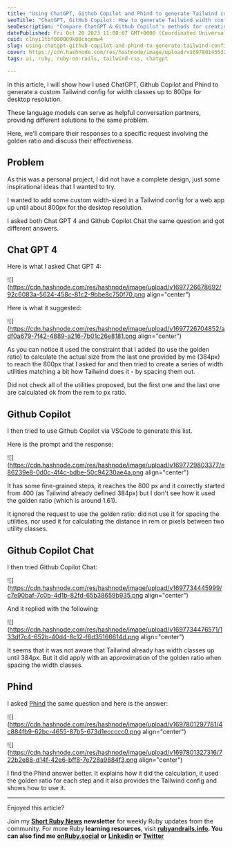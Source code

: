 ```yaml
---
title: "Using ChatGPT, Github Copilot and Phind to generate Tailwind config for width classes"
seoTitle: "ChatGPT, GitHub Copilot: How to generate Tailwind width configuration"
seoDescription: "Compare ChatGPT & Github Copilot's methods for creating custom Tailwind width classes with golden ratio; evaluate effectiveness and accuracy"
datePublished: Fri Oct 20 2023 11:00:07 GMT+0000 (Coordinated Universal Time)
cuid: clnyi1tbf000009k00cnqemw4
slug: using-chatgpt-github-copilot-and-phind-to-generate-tailwind-config-for-width-classes
cover: https://cdn.hashnode.com/res/hashnode/image/upload/v1697801455326/e065a4e3-a08d-4097-9299-8f4b89de16e5.png
tags: ai, ruby, ruby-on-rails, tailwind-css, chatgpt

---
```


In this article, I will show how I used ChatGPT, Github Copilot and Phind to generate a custom Tailwind config for width classes up to 800px for desktop resolution.

These language models can serve as helpful conversation partners, providing different solutions to the same problem.

Here, we'll compare their responses to a specific request involving the golden ratio and discuss their effectiveness.

## Problem

As this was a personal project, I did not have a complete design, just some inspirational ideas that I wanted to try.

I wanted to add some custom width-sized in a Tailwind config for a web app up until about 800px for the desktop resolution.

I asked both Chat GPT 4 and Github Copilot Chat the same question and got different answers.

## Chat GPT 4

Here is what I asked Chat GPT 4:

![](https://cdn.hashnode.com/res/hashnode/image/upload/v1697726678692/92c6083a-5624-458c-81c2-9bbe8c750f70.png align="center")

Here is what it suggested:

![](https://cdn.hashnode.com/res/hashnode/image/upload/v1697726704852/adf0a679-7f42-4889-a216-7b01c26e8181.png align="center")

As you can notice it used the constraint that I added (to use the golden ratio) to calculate the actual size from the last one provided by me (384px) to reach the 800px that I asked for and then tried to create a series of width utilities matching a bit how Tailwind does it - by spacing them out.

Did not check all of the utilities proposed, but the first one and the last one are calculated ok from the rem to px ratio.

## Github Copilot

I then tried to use Github Copilot via VSCode to generate this list.

Here is the prompt and the response:

![](https://cdn.hashnode.com/res/hashnode/image/upload/v1697729803377/e86239e8-0d0c-4f4c-bdbe-50c94230ae4a.png align="center")

It has some fine-grained steps, it reaches the 800 px and it correctly started from 400 (as Tailwind already defined 384px) but I don't see how it used the golden ratio (which is around 1.61).

It ignored the request to use the golden ratio: did not use it for spacing the utilities, nor used it for calculating the distance in rem or pixels between two utility classes.

## Github Copilot Chat

I then tried Github Copilot Chat:

![](https://cdn.hashnode.com/res/hashnode/image/upload/v1697734445999/c7e90baf-7c0b-4d1b-82fd-65b38659b935.png align="center")

And it replied with the following:

![](https://cdn.hashnode.com/res/hashnode/image/upload/v1697734476571/133df7c4-652b-40d4-8c12-f6d35166614d.png align="center")

It seems that it was not aware that Tailwind already has width classes up until 384px. But it did apply with an approximation of the golden ratio when spacing the width classes.

## Phind

I asked [Phind](https://www.phind.com) the same question and here is the answer:

![](https://cdn.hashnode.com/res/hashnode/image/upload/v1697801297781/4c884fb9-62bc-4655-87b5-673d1eccccc0.png align="center")

![](https://cdn.hashnode.com/res/hashnode/image/upload/v1697801327316/722b2e88-d14f-42e6-bff8-7e728a9884f3.png align="center")

I find the Phind answer better. It explains how it did the calculation, it used the golden ratio for each step and it also provides the Tailwind config and shows how to use it.

---

Enjoyed this article?

Join my [**Short Ruby News**](https://shortruby.com/) **newsletter** for weekly Ruby updates from the community. For more Ruby **learning resources**, visit [**rubyandrails.info**](http://rubyandrails.info)**. You can also find me** [**onRuby.social**](http://onRuby.social) **or** [**Linkedin**](https://linkedin.com/in/lucianghinda) **or** [**Twitter**](https://x.com/lucianghinda)